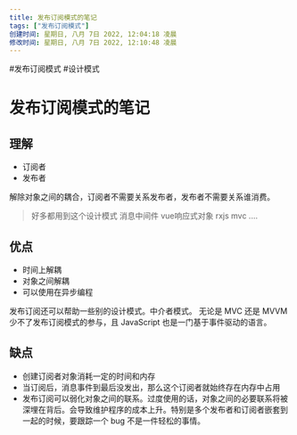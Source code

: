 ```yaml
---
title: 发布订阅模式的笔记
tags: ["发布订阅模式"]
创建时间: 星期日, 八月 7日 2022, 12:04:18 凌晨
修改时间: 星期日, 八月 7日 2022, 12:10:48 凌晨
---
```

#发布订阅模式 #设计模式

# 发布订阅模式的笔记


## 理解

- 订阅者
- 发布者

解除对象之间的耦合，订阅者不需要关系发布者，发布者不需要关系谁消费。

> 好多都用到这个设计模式 消息中间件 vue响应式对象 rxjs mvc ....

## 优点

- 时间上解耦
- 对象之间解耦
- 可以使用在异步编程

发布订阅还可以帮助一些别的设计模式。中介者模式。
无论是 MVC 还是 MVVM 少不了发布订阅模式的参与，且 JavaScript 也是一门基于事件驱动的语言。

## 缺点

- 创建订阅者对象消耗一定的时间和内存
- 当订阅后，消息事件到最后没发出，那么这个订阅者就始终存在内存中占用
- 发布订阅可以弱化对象之间的联系。过度使用的话，对象之间的必要联系将被深埋在背后。会导致维护程序的成本上升。特别是多个发布者和订阅者嵌套到一起的时候，要跟踪一个 bug 不是一件轻松的事情。

